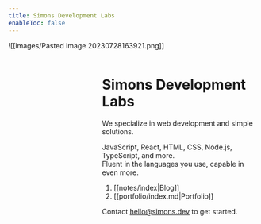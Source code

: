 ```yaml
---
title: Simons Development Labs
enableToc: false
---
```


 <style>

    .singlePage {
    padding: 0;
    }

    .wrapper {
    display: grid;
    grid-template-columns: 3fr 5fr;
    }

    .pentagons {
        position: fixed;
        z-index: 1;
    }

    article,
    .content,
    .singlePage {
    height: 100%;
    }
</style>
![[images/Pasted image 20230728163921.png]]
<div class="wrapper">
    <div class="pentagons">
    </div>
    <div></div>
    <main>
        <h1>Simons Development Labs</h1>
        <p>We specialize in web development and simple solutions.</p>
        <p>JavaScript, React, HTML, CSS, Node.js, TypeScript, and more.<br/>Fluent in the languages you use, capable in even more.</p>

1. [[notes/index|Blog]]
2. [[portfolio/index.md|Portfolio]]

<p>Contact <a href="mailto:hello@simons.dev">hello@simons.dev</a> to get started.</p>
</main>
</div>

